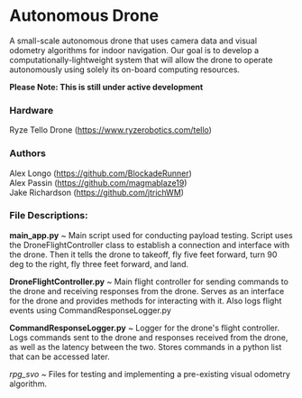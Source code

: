 # Autonomous Drone
A small-scale autonomous drone that uses camera data and visual odometry algorithms for indoor navigation. Our goal is to develop a computationally-lightweight system that will allow the drone to operate autonomously using solely its on-board computing resources.  
  
**Please Note: This is still under active development**  
  
### Hardware
Ryze Tello Drone (https://www.ryzerobotics.com/tello)  

### Authors
Alex Longo (https://github.com/BlockadeRunner)  
Alex Passin (https://github.com/magmablaze19)  
Jake Richardson (https://github.com/jtrichWM)  

### File Descriptions:
**main_app.py** ~ Main script used for conducting payload testing. Script uses the DroneFlightController class to establish a connection and interface with the drone. Then it tells the drone to takeoff, fly five feet forward, turn 90 deg to the right, fly three feet forward, and land.

**DroneFlightController.py** ~ Main flight controller for sending commands to the drone and receiving responses from the drone. Serves as an interface for the drone and provides methods for interacting with it. Also logs flight events using CommandResponseLogger.py

**CommandResponseLogger.py** ~ Logger for the drone's flight controller. Logs commands sent to the drone and responses received from the drone, as well as the latency between the two. Stores commands in a python list that can be accessed later.

_rpg_svo_ ~ Files for testing and implementing a pre-existing visual odometry algorithm.
